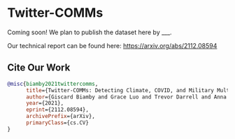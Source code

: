 # Twitter-COMMs

Coming soon! We plan to publish the dataset here by \__\_.

Our technical report can be found here: <https://arxiv.org/abs/2112.08594>

## Cite Our Work

```bib
@misc{biamby2021twittercomms,
      title={Twitter-COMMs: Detecting Climate, COVID, and Military Multimodal Misinformation},
      author={Giscard Biamby and Grace Luo and Trevor Darrell and Anna Rohrbach},
      year={2021},
      eprint={2112.08594},
      archivePrefix={arXiv},
      primaryClass={cs.CV}
}
```
